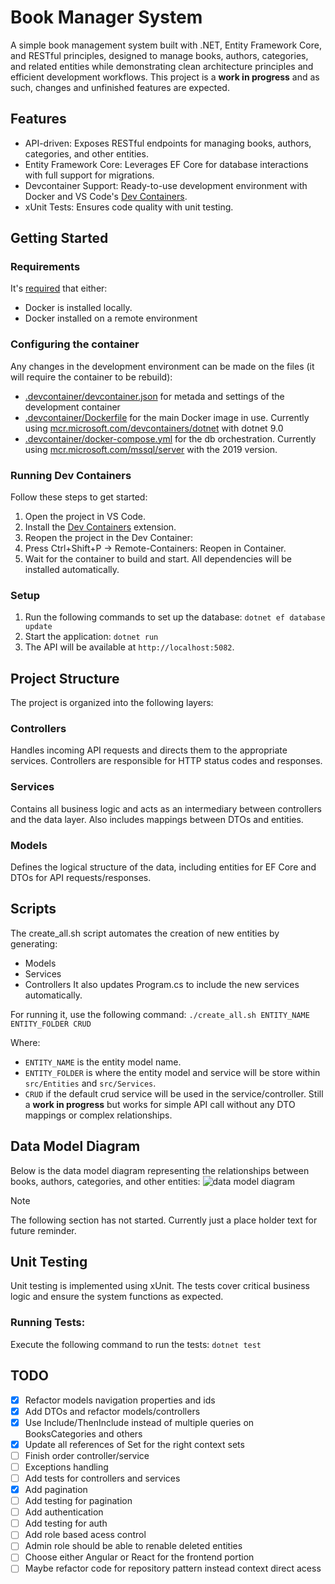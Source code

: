 # Book Manager System
A simple book management system built with .NET, Entity Framework Core, and RESTful principles, designed to manage books, authors, categories, and related entities while demonstrating clean architecture principles and efficient development workflows. This project is a **work in progress** and as such, changes and unfinished features are expected.

## Features
- API-driven: Exposes RESTful endpoints for managing books, authors, categories, and other entities.
- Entity Framework Core: Leverages EF Core for database interactions with full support for migrations.
- Devcontainer Support: Ready-to-use development environment with Docker and VS Code's [Dev Containers](https://code.visualstudio.com/docs/devcontainers/containers).
- xUnit Tests: Ensures code quality with unit testing.

## Getting Started

### Requirements
It's [required](https://code.visualstudio.com/docs/devcontainers/containers#_system-requirements) that either:
- Docker is installed locally.
- Docker installed on a remote environment

### Configuring the container
Any changes in the development environment can be made on the files (it will require the container to be rebuild):
- [.devcontainer/devcontainer.json](.devcontainer/devcontainer.json) for metada and settings of the development container
- [.devcontainer/Dockerfile](.devcontainer/Dockerfile) for the main Docker image in use. Currently using [mcr.microsoft.com/devcontainers/dotnet](https://hub.docker.com/r/microsoft/devcontainers-dotnet) with dotnet 9.0
- [.devcontainer/docker-compose.yml](.devcontainer/docker-compose.yml) for the db orchestration. Currently using [mcr.microsoft.com/mssql/server](https://hub.docker.com/r/microsoft/mssql-server) with the 2019 version.


### Running Dev Containers
Follow these steps to get started:
1. Open the project in VS Code.
2. Install the [Dev Containers](https://marketplace.visualstudio.com/items?itemName=ms-vscode-remote.remote-containers) extension.
3. Reopen the project in the Dev Container:
4. Press Ctrl+Shift+P -> Remote-Containers: Reopen in Container.
5. Wait for the container to build and start. All dependencies will be installed automatically.

### Setup
1. Run the following commands to set up the database:
`dotnet ef database update`
2. Start the application:
`dotnet run`
3. The API will be available at `http://localhost:5082`.

## Project Structure
The project is organized into the following layers:

### Controllers
Handles incoming API requests and directs them to the appropriate services. Controllers are responsible for HTTP status codes and responses.

### Services
Contains all business logic and acts as an intermediary between controllers and the data layer. Also includes mappings between DTOs and entities.

### Models
Defines the logical structure of the data, including entities for EF Core and DTOs for API requests/responses.

## Scripts
The create_all.sh script automates the creation of new entities by generating:

- Models
- Services
- Controllers
It also updates Program.cs to include the new services automatically.

For running it, use the following command:
`./create_all.sh ENTITY_NAME ENTITY_FOLDER CRUD`

Where:
- `ENTITY_NAME` is the entity model name.
- `ENTITY_FOLDER` is where the entity model and service will be store within `src/Entities` and `src/Services`.
- `CRUD` if the default crud service will be used in the service/controller. Still a **work in progress** but works for simple API call without any DTO mappings or complex relationships.

## Data Model Diagram
Below is the data model diagram representing the relationships between books, authors, categories, and other entities:
![data model diagram](/docs/diagram.png)

> [!NOTE]
> The following section has not started. Currently just a place holder text for future reminder.
## Unit Testing
Unit testing is implemented using xUnit. The tests cover critical business logic and ensure the system functions as expected.

### Running Tests:
Execute the following command to run the tests:
`dotnet test`

## TODO
- [X] Refactor models navigation properties and ids
- [X] Add DTOs and refactor models/controllers
- [X] Use Include/ThenInclude instead of multiple queries on BooksCategories and others
- [X] Update all references of Set<T> for the right context sets
- [ ] Finish order controller/service
- [ ] Exceptions handling
- [ ] Add tests for controllers and services
- [X] Add pagination
- [ ] Add testing for pagination
- [ ] Add authentication
- [ ] Add testing for auth
- [ ] Add role based acess control
- [ ] Admin role should be able to renable deleted entities
- [ ] Choose either Angular or React for the frontend portion
- [ ] Maybe refactor code for repository pattern instead context direct acess
